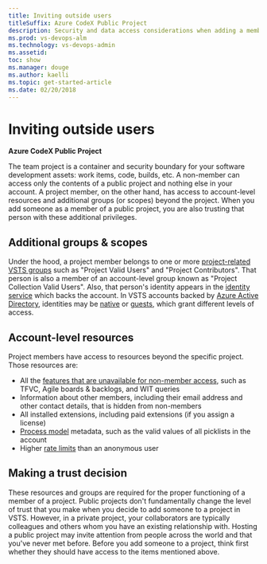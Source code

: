 ```yaml
---
title: Inviting outside users
titleSuffix: Azure CodeX Public Project
description: Security and data access considerations when adding a member
ms.prod: vs-devops-alm
ms.technology: vs-devops-admin
ms.assetid: 
toc: show
ms.manager: douge
ms.author: kaelli
ms.topic: get-started-article
ms.date: 02/20/2018
---
```


# Inviting outside users

**Azure CodeX Public Project**

The team project is a container and security boundary for your software development assets: work items, code, builds, etc.
A non-member can access only the contents of a public project and nothing else in your account.
A project member, on the other hand, has access to account-level resources and additional groups (or scopes) beyond the project.
When you add someone as a member of a public project, you are also trusting that person with these additional privileges.

## Additional groups & scopes

Under the hood, a project member belongs to one or more [project-related VSTS groups](../security/about-security-identity.md#security-groups-and-permissions) such as "Project Valid Users" and "Project Contributors".
That person is also a member of an account-level group known as "Project Collection Valid Users".
Also, that person's identity appears in the [identity service](../security/about-security-identity.md#authentication) which backs the account.
In VSTS accounts backed by [Azure Active Directory](https://docs.microsoft.com/azure/active-directory/), identities may be [native](https://docs.microsoft.com/azure/active-directory/add-users-azure-active-directory) or [guests](https://docs.microsoft.com/azure/active-directory/active-directory-b2b-what-is-azure-ad-b2b), which grant different levels of access.

## Account-level resources

Project members have access to resources beyond the specific project.
Those resources are:

* All the [features that are unavailable for non-member access](feature-differences.md), such as TFVC, Agile boards & backlogs, and WIT queries
* Information about other members, including their email address and other contact details, that is hidden from non-members
* All installed extensions, including paid extensions (if you assign a license)
* [Process model](../work/customize/process/manage-process.md) metadata, such as the valid values of all picklists in the account
* Higher [rate limits](../collaborate/rate-limits.md) than an anonymous user

## Making a trust decision

These resources and groups are required for the proper functioning of a member of a project.
Public projects don't fundamentally change the level of trust that you make when you decide to add someone to a project in VSTS.
However, in a private project, your collaborators are typically colleagues and others whom you have an existing relationship with.
Hosting a public project may invite attention from people across the world and that you've never met before.
Before you add someone to a project, think first whether they should have access to the items mentioned above.
